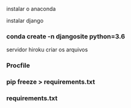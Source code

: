 instalar o anaconda

instalar django
### conda create -n djangosite python=3.6 

servidor hiroku 
criar os arquivos 
### Procfile

### pip freeze > requirements.txt
### requirements.txt